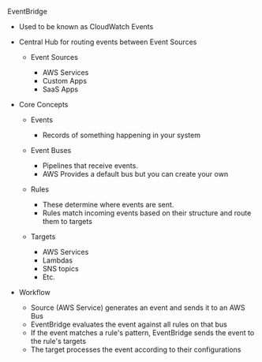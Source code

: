 EventBridge

- Used to be known as CloudWatch Events
- Central Hub for routing events between Event Sources
    
    - Event Sources
        
        - AWS Services
        - Custom Apps
        - SaaS Apps
- Core Concepts
    
    - Events
        
        - Records of something happening in your system
    - Event Buses
        
        - Pipelines that receive events.
        - AWS Provides a default bus but you can create your own
    - Rules
        
        - These determine where events are sent.
        - Rules match incoming events based on their structure and route them to targets
    - Targets
        
        - AWS Services
        - Lambdas
        - SNS topics
        - Etc.
- Workflow
    
    - Source (AWS Service) generates an event and sends it to an AWS Bus
    - EventBridge evaluates the event against all rules on that bus
    - If the event matches a rule's pattern, EventBridge sends the event to the rule's targets
    - The target processes the event according to their configurations